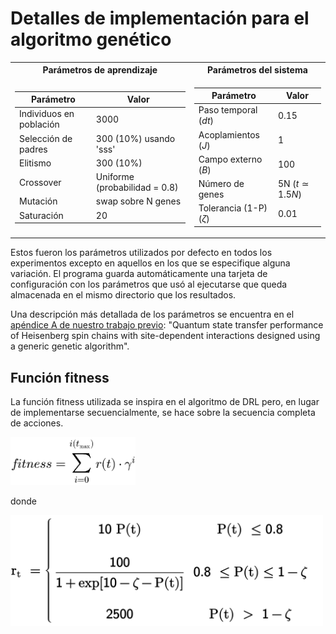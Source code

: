 # Detalles de implementación para el algoritmo genético

<table>
<tr><th> Parámetros de aprendizaje </th><th> Parámetros del sistema</th></tr>
<tr><td>



| Parámetro                              | Valor                        |
|----------------------------------------|---------------------------|
| Individuos en población                | 3000                         |
| Selección de padres                    |300 (10%) usando 'sss'        |
| Elitismo                               | 300   (10%)                  |
| Crossover                              | Uniforme (probabilidad = 0.8)|
| Mutación                               | swap sobre N genes           |
| Saturación                             | 20                            |

</td><td>


| Parámetro                              | Valor                 |
|----------------------------------------|------------------------|
| Paso temporal ($dt$)                   | 0.15                  |
| Acoplamientos ($J$)                    | 1                     |
| Campo externo ($B$)                    | 100                   |
| Número de genes                        | 5N ($t \simeq 1.5N$)  |
| Tolerancia (1-P) ($\zeta$)             | 0.01                  |

</td></tr> </table>

Estos fueron los parámetros utilizados por defecto en todos los experimentos excepto en aquellos en los que se especifique alguna variación. El programa guarda automáticamente una tarjeta de configuración con los parámetros que usó al ejecutarse que queda almacenada en el mismo directorio que los resultados. 

Una descripción más detallada de los parámetros se encuentra en el [apéndice A de nuestro trabajo previo](https://doi.org/10.1088/1402-4896/adc76f): "Quantum state transfer performance of Heisenberg spin chains with site-dependent interactions designed using a generic genetic algorithm".


## Función fitness

La función fitness utilizada se inspira en el algoritmo de DRL pero, en lugar de implementarse secuencialmente, se hace sobre la secuencia completa de acciones.   

<img src="fitness.png" alt="alt text" width="200"/>

donde

<img src="zhang_reward2.png" alt="alt text" width="500"/>
